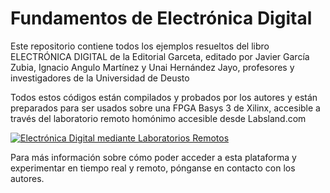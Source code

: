 # Fundamentos de Electrónica Digital

Este repositorio contiene todos los ejemplos resueltos del libro ELECTRÓNICA DIGITAL de la Editorial Garceta, editado por Javier García Zubia, Ignacio Angulo Martínez y Unai Hernández Jayo, profesores y investigadores de la Universidad de Deusto

Todos estos códigos están compilados y probados por los autores y están preparados para ser usados sobre una FPGA Basys 3 de Xilinx, accesible a través del laboratorio remoto homónimo accesible desde Labsland.com

[![Electrónica Digital mediante Laboratorios Remotos](https://img.youtube.com/vi/moPnYGtVkm8/0.jpg)](https://www.youtube.com/watch?v=moPnYGtVkm8)

Para más información sobre cómo poder acceder a esta plataforma y experimentar en tiempo real y remoto, pónganse en contacto con los autores.
